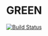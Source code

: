 # GREEN

[![Build Status](https://travis-ci.org/tony-o/perl6-green.svg)](https://travis-ci.org/tony-o/perl6-green)
